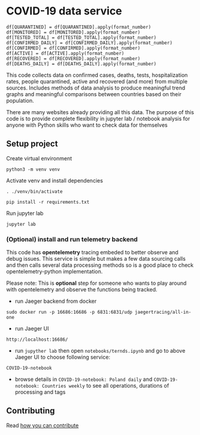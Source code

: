 # COVID-19 data service
    df[QUARANTINED] = df[QUARANTINED].apply(format_number)
    df[MONITORED] = df[MONITORED].apply(format_number)
    df[TESTED_TOTAL] = df[TESTED_TOTAL].apply(format_number)
    df[CONFIRMED_DAILY] = df[CONFIRMED_DAILY].apply(format_number)
    df[CONFIRMED] = df[CONFIRMED].apply(format_number)
    df[ACTIVE] = df[ACTIVE].apply(format_number)
    df[RECOVERED] = df[RECOVERED].apply(format_number)
    df[DEATHS_DAILY] = df[DEATHS_DAILY].apply(format_number)
    
This code collects data on confirmed cases, deaths, tests, hospitalization rates, people quarantined, active and recovered (and more) from multiple sources. Includes methods of data analysis to produce meaningful trend graphs and meaningful comparisons between countries based on their population.

There are many websites already providing all this data. The purpose of this code is to provide complete flexibility in jupyter lab / notebook analysis for anyone with Python skills who want to check data for themselves


## Setup project

Create virtual environment

`python3 -m venv venv`

Activate venv and install dependencies

`. ./venv/bin/activate`

`pip install -r requirements.txt`

Run jupyter lab

`jupyter lab`

### (Optional) install and run telemetry backend

This code has **opentelemetry** tracing embeded to better observe and debug issues. This service is simple but makes a few data sourcing calls and then calls several data processing methods so is a good place to check opentelemetry-python implementation.

Please note: This is **optional** step for someone who wants to play around with opentelemetry and observe the functions being tracked. 

* run Jaeger backend from docker

`sudo docker run -p 16686:16686 -p 6831:6831/udp jaegertracing/all-in-one`

* run Jaeger UI

`http://localhost:16686/`

* run `jupyther lab` then open `notebooks/ternds.ipynb` and go to above Jaeger UI to choose following service:

`COVID-19-notebook`

* browse details in `COVID-19-notebook: Poland daily` and `COVID-19-notebook: Countries weekly` to see all operations, durations of processing and tags

## Contributing

Read [how you can contribute](CONTRIBUTING.md)
